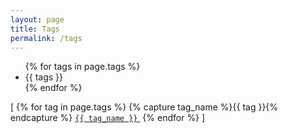 ```yaml
---
layout: page
title: Tags
permalink: /tags
---
```


<ul>
  {% for tags in page.tags %}
    <li>{{ tags }}</li>
  {% endfor %}
</ul>

<span>[
  {% for tag in page.tags %}
    {% capture tag_name %}{{ tag }}{% endcapture %}
    <a href="/tag/{{ tag_name }}"><code class="highligher-rouge"><nobr>{{ tag_name }}</nobr></code>&nbsp;</a>
  {% endfor %}
]</span>